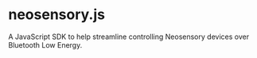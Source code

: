 # neosensory.js
A JavaScript SDK to help streamline controlling Neosensory devices over Bluetooth Low Energy.
